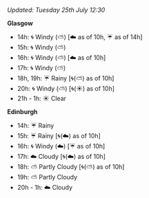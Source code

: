*Updated: Tuesday 25th July 12:30*

**Glasgow**

* 14h: :cyclone: Windy (:partly_sunny:) [:cloud: as of 10h, :umbrella: as of 14h]
* 15h: :cyclone: Windy (:partly_sunny:)
* 16h: :cyclone: Windy (:partly_sunny:) [:cloud: as of 10h]
* 17h: :cyclone: Windy (:partly_sunny:)
* 18h, 19h: :umbrella: Rainy [:cyclone:(:partly_sunny:) as of 10h]
* 20h: :cyclone: Windy (:partly_sunny:) [:cyclone:(:sunny:) as of 10h]
* 21h - 1h: :sunny: Clear

**Edinburgh**

* 14h: :umbrella: Rainy
* 15h: :umbrella: Rainy [:cyclone:(:cloud:) as of 10h]
* 16h: :cyclone: Windy (:cloud:) [:umbrella: as of 10h]
* 17h: :cloud: Cloudy [:cyclone:(:cloud:) as of 10h]
* 18h: :partly_sunny: Partly Cloudy [:cyclone:(:partly_sunny:) as of 10h]
* 19h: :partly_sunny: Partly Cloudy
* 20h - 1h: :cloud: Cloudy
